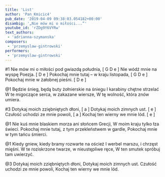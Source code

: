 ```yaml
---
title: 'List'
author: 'Pan_Kmicic4'
pub_date: '2019-04-09 09:38:03.054182+00:00'
disambig: '„Nie mów mi o miłości...”'
youtube_id: 'rZDg9Y6VYRw'
text_authors:
 - 'adrianna-szymanska'
composers:
 - 'przemyslaw-gintrowski'
performers:
 - 'przemyslaw-gintrowski'
---
```


#1
Nie mów mi o miłości pod gwiazdą południa, [ G D e ]
Nie wódź mnie na wyspę Poezja. [ D e ]
Pokochaj mnie tutaj – w kraju listopada, [ G D e ]
Pokochaj mnie w żałobnej pieśni. [ D e ]

@1
Będzie śnieg, będą buty żołnierskie na śniegu 
I karabiny chętne strzelać
W te migoczące serca, w zakazane wiersze,
W tę wolność, która znów umiera.

#3
Dotykaj moich zziębniętych dłoni, [ a ]
Dotykaj moich zimnych ust. [ e ]
Czułość uchodzi ze mnie powoli, [ a ]
Kochaj ten wierny we mnie lód. [ e ]

@1
Nie kuś mnie blaskiem morza ani słońcem Grecji,
W moim kraju tylko łza świeci.
Pokochaj mnie tutaj, z tym przekleństwem w gardle,
Pokochaj mnie w tym tańcu śmierci.

@1
Kiedy gniew, kiedy bramy rozwarte na oścież
I werbel marszu, i chrzęst mięśni.
W te roziskrzone twarze, w nieustępliwe ręce,
W ten smutek spróbuj tam uwierzyć.

@3
Dotykaj moich zziębniętych dłoni,
Dotykaj moich zimnych ust.
Czułość uchodzi ze mnie powoli,
Kochaj ten wierny we mnie lód.